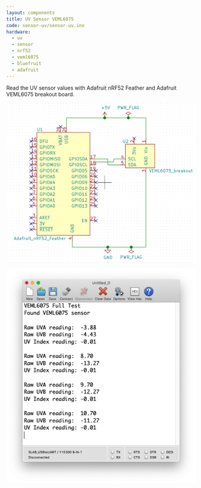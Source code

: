 ```yaml
---
layout: components
title: UV Sensor VEML6075
code: sensor-uv/sensor-uv.ino
hardware:
  - uv
  - sensor
  - nrf52
  - veml6075
  - bluefruit
  - adafruit
---
```


Read the UV sensor values with Adafruit nRF52 Feather and Adafruit VEML6075 breakout board.

![](/assets/images/components/sensor-uv-schematic.png)

![](/assets/images/components/sensor-uv-console.png)
